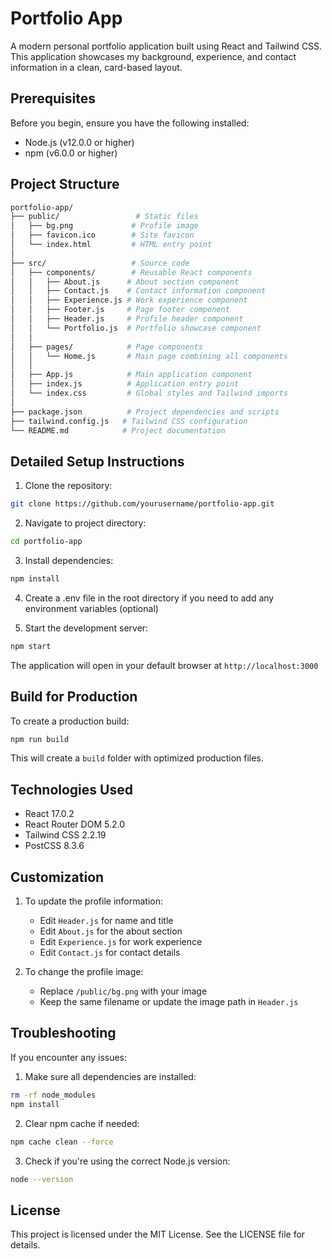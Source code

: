 # Portfolio App

A modern personal portfolio application built using React and Tailwind CSS. This application showcases my background, experience, and contact information in a clean, card-based layout.

## Prerequisites

Before you begin, ensure you have the following installed:
- Node.js (v12.0.0 or higher)
- npm (v6.0.0 or higher)

## Project Structure

```bash
portfolio-app/
├── public/                 # Static files
│   ├── bg.png             # Profile image
│   ├── favicon.ico        # Site favicon
│   └── index.html         # HTML entry point
│
├── src/                   # Source code
│   ├── components/        # Reusable React components
│   │   ├── About.js      # About section component
│   │   ├── Contact.js    # Contact information component
│   │   ├── Experience.js # Work experience component
│   │   ├── Footer.js     # Page footer component
│   │   ├── Header.js     # Profile header component
│   │   └── Portfolio.js  # Portfolio showcase component
│   │
│   ├── pages/            # Page components
│   │   └── Home.js       # Main page combining all components
│   │
│   ├── App.js            # Main application component
│   ├── index.js          # Application entry point
│   └── index.css         # Global styles and Tailwind imports
│
├── package.json          # Project dependencies and scripts
├── tailwind.config.js   # Tailwind CSS configuration
└── README.md            # Project documentation
```

## Detailed Setup Instructions

1. Clone the repository:
```bash
git clone https://github.com/yourusername/portfolio-app.git
```

2. Navigate to project directory:
```bash
cd portfolio-app
```

3. Install dependencies:
```bash
npm install
```

4. Create a .env file in the root directory if you need to add any environment variables (optional)

5. Start the development server:
```bash
npm start
```

The application will open in your default browser at `http://localhost:3000`

## Build for Production

To create a production build:

```bash
npm run build
```

This will create a `build` folder with optimized production files.

## Technologies Used

- React 17.0.2
- React Router DOM 5.2.0
- Tailwind CSS 2.2.19
- PostCSS 8.3.6

## Customization

1. To update the profile information:
   - Edit `Header.js` for name and title
   - Edit `About.js` for the about section
   - Edit `Experience.js` for work experience
   - Edit `Contact.js` for contact details

2. To change the profile image:
   - Replace `/public/bg.png` with your image
   - Keep the same filename or update the image path in `Header.js`

## Troubleshooting

If you encounter any issues:

1. Make sure all dependencies are installed:
```bash
rm -rf node_modules
npm install
```

2. Clear npm cache if needed:
```bash
npm cache clean --force
```

3. Check if you're using the correct Node.js version:
```bash
node --version
```

## License

This project is licensed under the MIT License. See the LICENSE file for details.
